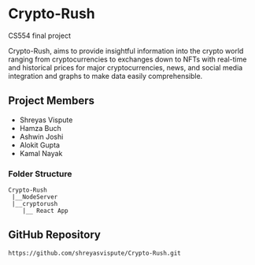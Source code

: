 # Crypto-Rush

CS554 final project

Crypto-Rush, aims to provide insightful information into the crypto world ranging from cryptocurrencies to exchanges down to NFTs with real-time and historical prices for major cryptocurrencies, news, and social media integration and graphs to make data easily comprehensible.

## Project Members

- Shreyas Vispute
- Hamza Buch
- Ashwin Joshi
- Alokit Gupta
- Kamal Nayak

### Folder Structure

    Crypto-Rush
     |__NodeServer
     |__cryptorush
        |__ React App

## GitHub Repository

```
https://github.com/shreyasvispute/Crypto-Rush.git
```
